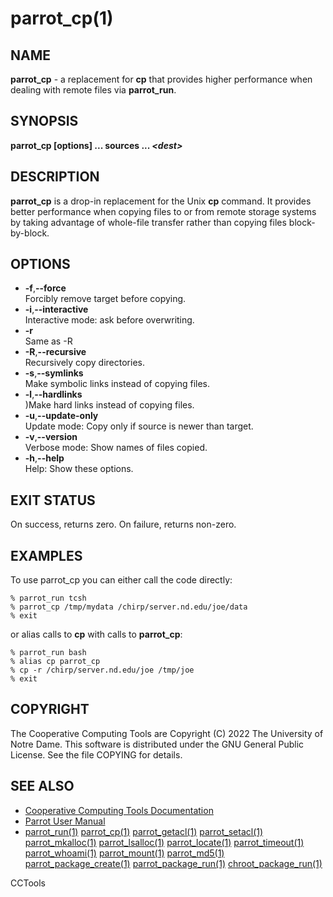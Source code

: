 






















# parrot_cp(1)

## NAME
**parrot_cp** - a replacement for **cp** that provides higher performance when dealing
with remote files via **parrot_run**.

## SYNOPSIS
**parrot_cp [options] ... sources ... _&lt;dest&gt;_**

## DESCRIPTION

**parrot_cp** is a drop-in replacement for the Unix **cp** command.
It provides better performance when copying files to or from remote storage
systems by taking advantage of whole-file transfer rather than copying files
block-by-block.

## OPTIONS


- **-f**,**--force**<br />Forcibly remove target before copying.
- **-i**,**--interactive**<br />Interactive mode: ask before overwriting.
- **-r**<br /> Same as -R
- **-R**,**--recursive**<br />Recursively copy directories.
- **-s**,**--symlinks**<br />Make symbolic links instead of copying files.
- **-l**,**--hardlinks**<br />)Make hard links instead of copying files.
- **-u**,**--update-only**<br />Update mode: Copy only if source is newer than target.
- **-v**,**--version**<br />Verbose mode: Show names of files copied.
- **-h**,**--help**<br />Help: Show these options.


## EXIT STATUS
On success, returns zero.  On failure, returns non-zero.

## EXAMPLES

To use parrot_cp you can either call the code directly:

```
% parrot_run tcsh
% parrot_cp /tmp/mydata /chirp/server.nd.edu/joe/data
% exit
```

or alias calls to **cp** with calls to **parrot_cp**:

```
% parrot_run bash
% alias cp parrot_cp
% cp -r /chirp/server.nd.edu/joe /tmp/joe
% exit
```


## COPYRIGHT

The Cooperative Computing Tools are Copyright (C) 2022 The University of Notre Dame.  This software is distributed under the GNU General Public License.  See the file COPYING for details.

## SEE ALSO


- [Cooperative Computing Tools Documentation]("../index.html")
- [Parrot User Manual]("../parrot.html")
- [parrot_run(1)](parrot_run.md) [parrot_cp(1)](parrot_cp.md) [parrot_getacl(1)](parrot_getacl.md)  [parrot_setacl(1)](parrot_setacl.md)  [parrot_mkalloc(1)](parrot_mkalloc.md)  [parrot_lsalloc(1)](parrot_lsalloc.md)  [parrot_locate(1)](parrot_locate.md)  [parrot_timeout(1)](parrot_timeout.md)  [parrot_whoami(1)](parrot_whoami.md)  [parrot_mount(1)](parrot_mount.md)  [parrot_md5(1)](parrot_md5.md)  [parrot_package_create(1)](parrot_package_create.md)  [parrot_package_run(1)](parrot_package_run.md)  [chroot_package_run(1)](chroot_package_run.md)


CCTools
